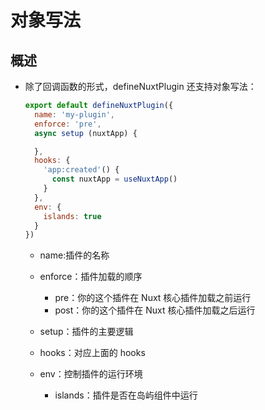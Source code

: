 # 对象写法

## 概述

+ 除了回调函数的形式，defineNuxtPlugin 还支持对象写法：

  ```js
  export default defineNuxtPlugin({
    name: 'my-plugin',
    enforce: 'pre',
    async setup (nuxtApp) {

    },
    hooks: {
      'app:created'() {
        const nuxtApp = useNuxtApp()
      }
    },
    env: {
      islands: true
    }
  })
  ```

  + name:插件的名称

  + enforce：插件加载的顺序

    + pre：你的这个插件在 Nuxt 核心插件加载之前运行
    + post：你的这个插件在 Nuxt 核心插件加载之后运行

  + setup：插件的主要逻辑

  + hooks：对应上面的 hooks

  + env：控制插件的运行环境

    + islands：插件是否在岛屿组件中运行
